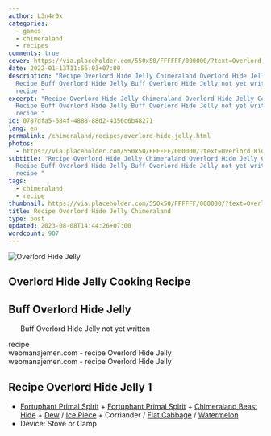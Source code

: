 ```yaml
---
author: L3n4r0x
categories:
  - games
  - chimeraland
  - recipes
comments: true
cover: https://via.placeholder.com/550x50/FFFFFF/000000/?text=Overlord Hide Jelly
date: 2022-01-13T11:56:03+07:00
description: "Recipe Overlord Hide Jelly Chimeraland Overlord Hide Jelly Cooking
  Recipe Buff Overlord Hide Jelly Buff Overlord Hide Jelly not yet written
  recipe "
excerpt: "Recipe Overlord Hide Jelly Chimeraland Overlord Hide Jelly Cooking
  Recipe Buff Overlord Hide Jelly Buff Overlord Hide Jelly not yet written
  recipe "
id: 0787dfa5-684f-4888-88d2-4356c6b48271
lang: en
permalink: /chimeraland/recipes/overlord-hide-jelly.html
photos:
  - https://via.placeholder.com/550x50/FFFFFF/000000/?text=Overlord Hide Jelly
subtitle: "Recipe Overlord Hide Jelly Chimeraland Overlord Hide Jelly Cooking
  Recipe Buff Overlord Hide Jelly Buff Overlord Hide Jelly not yet written
  recipe "
tags:
  - chimeraland
  - recipe
thumbnail: https://via.placeholder.com/550x50/FFFFFF/000000/?text=Overlord Hide Jelly
title: Recipe Overlord Hide Jelly Chimeraland
type: post
updated: 2023-08-08T14:44:26+07:00
wordcount: 907
---
```


<link
  rel="stylesheet"
  href="https://rawcdn.githack.com/dimaslanjaka/Web-Manajemen/870a349/css/bootstrap-5-3-0-alpha3-wrapper.css"
/>
<section id="bootstrap-wrapper">
  <div data-bs-theme="dark">
    <div class="card mb-2">
      <div class="card-body">
        <div class="row g-0">
          <div class="col-sm-4 position-relative mb-2">
            <img
              src="https://via.placeholder.com/600"
              class="card-img fit-cover w-100 h-100"
              alt="Overlord Hide Jelly"
              data-fancybox="true"
            />
          </div>
          <div class="col-sm-8 mb-2">
            <div class="card-body">
              <div class="d-flex flex-row align-items-center mb-3">
                <h2 class="fs-5">Overlord Hide Jelly Cooking Recipe</h2>
              </div>
              <h2 class="card-title fs-5">Buff Overlord Hide Jelly</h2>
              <div class="card-text">
                <ul>
                  Buff Overlord Hide Jelly not yet written
                </ul>
              </div>
              <span class="badge rounded-pill">recipe</span>
            </div>
            <div class="card-footer text-end text-muted mt-auto">
              webmanajemen.com - recipe Overlord Hide Jelly
            </div>
          </div>
        </div>
      </div>
      <div class="card-footer text-end text-muted">
        webmanajemen.com - recipe Overlord Hide Jelly
      </div>
    </div>
    <div class="row mb-2">
      <div class="col-12 col-lg-6 recipe-item mb-2">
        <div class="card">
          <div class="card-body">
            <h2 class="card-title fs-5">Recipe Overlord Hide Jelly 1</h2>
            <div class="card-text">
              <ul>
                <li>
                  <a
                    class="text-decoration-none text-primary"
                    href="/chimeraland/materials/fortuphant-primal-spirit.html"
                    >Fortuphant Primal Spirit</a
                  ><span> + </span
                  ><a
                    class="text-decoration-none text-primary"
                    href="/chimeraland/materials/fortuphant-primal-spirit.html"
                    >Fortuphant Primal Spirit</a
                  ><span> + </span
                  ><a
                    class="text-decoration-none text-primary"
                    href="/chimeraland/materials/chimeraland-beast-hide.html"
                    >Chimeraland Beast Hide</a
                  ><span> + </span
                  ><a
                    class="text-decoration-none text-primary"
                    href="/chimeraland/materials/dew.html"
                    >Dew</a
                  ><span> / </span
                  ><a
                    class="text-decoration-none text-primary"
                    href="/chimeraland/materials/ice-piece.html"
                    >Ice Piece</a
                  ><span> + </span>Corriander<span> / </span
                  ><a
                    class="text-decoration-none text-primary"
                    href="/chimeraland/materials/flat-cabbage.html"
                    >Flat Cabbage</a
                  ><span> / </span
                  ><a
                    class="text-decoration-none text-primary"
                    href="/chimeraland/materials/watermelon.html"
                    >Watermelon</a
                  >
                </li>
                <li>Device: Stove or Camp</li>
              </ul>
            </div>
          </div>
        </div>
      </div>
    </div>
  </div>
</section>